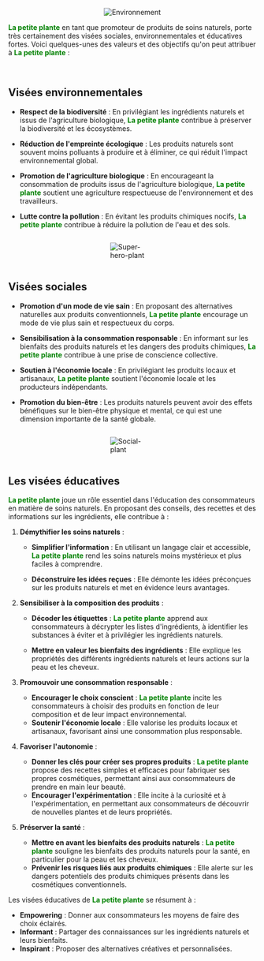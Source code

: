 <div style="width: 40vw; text-align: center; margin: auto">

![Environnement](https://lapetiteplante.fr/img/blog/covers/impacts-globe.png)

</div>

<span style="color:green">**La petite plante**</span> en tant que promoteur de produits de soins naturels, porte très certainement des
visées sociales, environnementales et éducatives fortes. Voici quelques-unes des valeurs et des
objectifs qu&#39;on peut attribuer à <span style="color:green">**La petite plante**</span> :

<br />


##  Visées environnementales 

- **Respect de la biodiversité** : En privilégiant les ingrédients naturels et issus de l&#39;agriculture
biologique, <span style="color:green">**La petite plante**</span> contribue à préserver la biodiversité et les écosystèmes.


- **Réduction de l&#39;empreinte écologique** : Les produits naturels sont souvent moins polluants à
produire et à éliminer, ce qui réduit l&#39;impact environnemental global.


- **Promotion de l&#39;agriculture biologique** : En encourageant la consommation de produits issus
de l&#39;agriculture biologique, <span style="color:green">**La petite plante**</span> soutient une agriculture respectueuse de
l&#39;environnement et des travailleurs.


- **Lutte contre la pollution** : En évitant les produits chimiques nocifs, <span style="color:green">**La petite plante**</span>
contribue à réduire la pollution de l&#39;eau et des sols.


<div style="display: flex; align-items: center">

<div style="width: 90px; min-width: 80px; margin: auto">

![Super-hero-plant](/img/blog/emoticone/super-hero.png)

</div>

</div>

##  Visées sociales

- **Promotion d&#39;un mode de vie sain** : En proposant des alternatives naturelles aux produits
conventionnels, <span style="color:green">**La petite plante**</span> encourage un mode de vie plus sain et respectueux du
corps.


- **Sensibilisation à la consommation responsable** : En informant sur les bienfaits des produits
naturels et les dangers des produits chimiques, <span style="color:green">**La petite plante**</span> contribue à une prise de
conscience collective.


- **Soutien à l&#39;économie locale** : En privilégiant les produits locaux et artisanaux, <span style="color:green">**La petite plante**</span> soutient l&#39;économie locale et les producteurs indépendants.


- **Promotion du bien-être** : Les produits naturels peuvent avoir des effets bénéfiques sur le
bien-être physique et mental, ce qui est une dimension importante de la santé globale.


<div style="display: flex; align-items: center">

<div style="width: 90px; min-width: 80px; margin: auto">

![Social-plant](/img/blog/emoticone/happy-cup.png)

</div>

</div>


##  Les visées éducatives

<span style="color:green">**La petite plante**</span> joue un rôle essentiel dans l&#39;éducation des consommateurs en matière de soins
naturels. En proposant des conseils, des recettes et des informations sur les ingrédients, elle
contribue à :

1. **Démythifier les soins naturels** :

   - **Simplifier l&#39;information** : En utilisant un langage clair et accessible, <span style="color:green">**La petite plante**</span> rend
     les soins naturels moins mystérieux et plus faciles à comprendre.

   - **Déconstruire les idées reçues** : Elle démonte les idées préconçues sur les produits naturels et
met en évidence leurs avantages.


2. **Sensibiliser à la composition des produits** :

   - **Décoder les étiquettes** : <span style="color:green">**La petite plante**</span> apprend aux consommateurs à décrypter les listes
   d&#39;ingrédients, à identifier les substances à éviter et à privilégier les ingrédients naturels.

   - **Mettre en valeur les bienfaits des ingrédients** : Elle explique les propriétés des différents
  ingrédients naturels et leurs actions sur la peau et les cheveux.


3. **Promouvoir une consommation responsable** :

   - **Encourager le choix conscient** : <span style="color:green">**La petite plante**</span> incite les consommateurs à choisir des
   produits en fonction de leur composition et de leur impact environnemental.
   - **Soutenir l&#39;économie locale** : Elle valorise les produits locaux et artisanaux, favorisant ainsi
   une consommation plus responsable.


4. **Favoriser l&#39;autonomie** :
   - **Donner les clés pour créer ses propres produits** : <span style="color:green">**La petite plante**</span> propose des recettes
   simples et efficaces pour fabriquer ses propres cosmétiques, permettant ainsi aux
   consommateurs de prendre en main leur beauté.
   - **Encourager l&#39;expérimentation** : Elle incite à la curiosité et à l&#39;expérimentation, en
   permettant aux consommateurs de découvrir de nouvelles plantes et de leurs propriétés.


5. **Préserver la santé** :
   - **Mettre en avant les bienfaits des produits naturels** : <span style="color:green">**La petite plante**</span> souligne les bienfaits
   des produits naturels pour la santé, en particulier pour la peau et les cheveux.
   - **Prévenir les risques liés aux produits chimiques** : Elle alerte sur les dangers potentiels des
   produits chimiques présents dans les cosmétiques conventionnels.
   

Les visées éducatives de <span style="color:green">**La petite plante**</span> se résument à :
- **Empowering** : Donner aux consommateurs les moyens de faire des choix éclairés.
- **Informant** : Partager des connaissances sur les ingrédients naturels et leurs bienfaits.
- **Inspirant** : Proposer des alternatives créatives et personnalisées.
